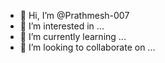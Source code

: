 - 👋 Hi, I’m @Prathmesh-007
- 👀 I’m interested in ...
- 🌱 I’m currently learning ...
- 💞️ I’m looking to collaborate on ...

<!---
Prathmesh-007/Prathmesh-007 is a ✨ special ✨ repository because its `README.md` (this file) appears on your GitHub profile.
You can click the Preview link to take a look at your changes.
--->
